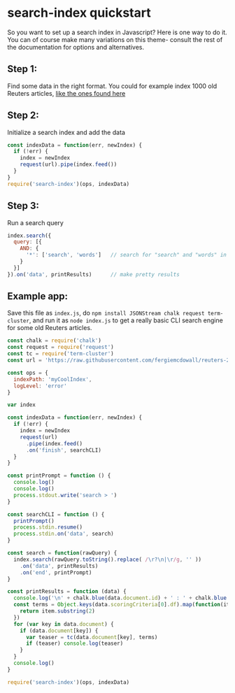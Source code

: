 # search-index quickstart

So you want to set up a search index in Javascript? Here is one way to
do it. You can of course make many variations on this theme- consult
the rest of the documentation for options and alternatives.

## Step 1:

Find some data in the right format. You could for example index 1000
old Reuters articles, [like the ones found here](https://raw.githubusercontent.com/fergiemcdowall/reuters-21578-json/master/data/fullFileStream/000.str)

## Step 2:

Initialize a search index and add the data

```javascript
const indexData = function(err, newIndex) {
  if (!err) {
    index = newIndex
    request(url).pipe(index.feed())
  }
}
require('search-index')(ops, indexData)
```

## Step 3:

Run a search query

```javascript
index.search({
  query: [{
    AND: {
      '*': ['search', 'words']   // search for "search" and "words" in all ("*") fields
    }
  }]
}).on('data', printResults)      // make pretty results
```


## Example app:

Save this file as `index.js`, do `npm install JSONStream chalk request term-cluster`, and run it as `node index.js` to get a really basic CLI search engine for some old Reuters articles.

```javascript
const chalk = require('chalk')
const request = require('request')
const tc = require('term-cluster')
const url = 'https://raw.githubusercontent.com/fergiemcdowall/reuters-21578-json/master/data/fullFileStream/justTen.str'

const ops = {
  indexPath: 'myCoolIndex',
  logLevel: 'error'
}

var index

const indexData = function(err, newIndex) {
  if (!err) {
    index = newIndex
    request(url)
      .pipe(index.feed()
      .on('finish', searchCLI)
  }
}

const printPrompt = function () {
  console.log()
  console.log()
  process.stdout.write('search > ')
}

const searchCLI = function () {
  printPrompt()
  process.stdin.resume()
  process.stdin.on('data', search)
}

const search = function(rawQuery) {
  index.search(rawQuery.toString().replace( /\r?\n|\r/g, '' ))
    .on('data', printResults)
    .on('end', printPrompt)
}

const printResults = function (data) {
  console.log('\n' + chalk.blue(data.document.id) + ' : ' + chalk.blue(data.document.title))
  const terms = Object.keys(data.scoringCriteria[0].df).map(function(item) {
    return item.substring(2)
  })  
  for (var key in data.document) {
    if (data.document[key]) {
      var teaser = tc(data.document[key], terms)
      if (teaser) console.log(teaser)
    }
  }
  console.log()
}

require('search-index')(ops, indexData)

```
